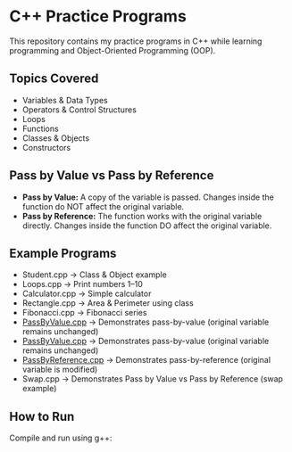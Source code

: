 # C++ Practice Programs

This repository contains my practice programs in C++ while learning programming and Object-Oriented Programming (OOP).

## Topics Covered
- Variables & Data Types
- Operators & Control Structures
- Loops
- Functions
- Classes & Objects
- Constructors
  
## Pass by Value vs Pass by Reference
- **Pass by Value:** A copy of the variable is passed. Changes inside the function do NOT affect the original variable.
- **Pass by Reference:** The function works with the original variable directly. Changes inside the function DO affect the original variable.

## Example Programs
- Student.cpp → Class & Object example
- Loops.cpp → Print numbers 1–10
- Calculator.cpp → Simple calculator
- Rectangle.cpp → Area & Perimeter using class
- Fibonacci.cpp → Fibonacci series
- [PassByValue.cpp](Functions/PassByValue.cpp) → Demonstrates pass-by-value (original variable remains unchanged)
- [PassByValue.cpp](Functions/PassByValue.cpp) → Demonstrates pass-by-value (original variable remains unchanged)
- [PassByReference.cpp](Functions/PassByReference.cpp) → Demonstrates pass-by-reference (original variable is modified)
- Swap.cpp → Demonstrates Pass by Value vs Pass by Reference (swap example)
 








## How to Run
Compile and run using g++:
